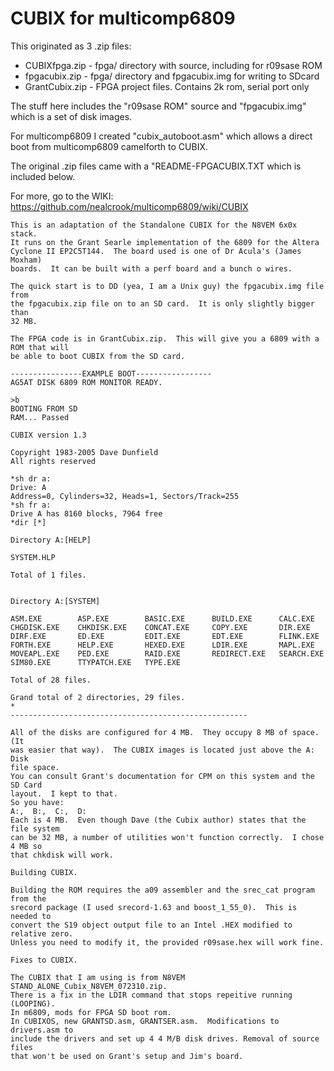 # CUBIX for multicomp6809

This originated as 3 .zip files:

* CUBIXfpga.zip  - fpga/ directory with source, including for r09sase ROM
* fpgacubix.zip  - fpga/ directory and fpgacubix.img for writing to SDcard
* GrantCubix.zip - FPGA project files. Contains 2k rom, serial port only

The stuff here includes the "r09sase ROM" source and "fpgacubix.img" which is a
set of disk images.

For multicomp6809 I created "cubix_autoboot.asm" which allows a direct boot from
multicomp6809 camelforth to CUBIX.

The original .zip files came with a "README-FPGACUBIX.TXT which is included
below.

For more, go to the WIKI: https://github.com/nealcrook/multicomp6809/wiki/CUBIX


````
This is an adaptation of the Standalone CUBIX for the N8VEM 6x0x stack.
It runs on the Grant Searle implementation of the 6809 for the Altera
Cyclone II EP2C5T144.  The board used is one of Dr Acula's (James Moxham)
boards.  It can be built with a perf board and a bunch o wires.

The quick start is to DD (yea, I am a Unix guy) the fpgacubix.img file from
the fpgacubix.zip file on to an SD card.  It is only slightly bigger than
32 MB.

The FPGA code is in GrantCubix.zip.  This will give you a 6809 with a ROM that will
be able to boot CUBIX from the SD card.

----------------EXAMPLE BOOT-----------------
AG5AT DISK 6809 ROM MONITOR READY.

>b
BOOTING FROM SD
RAM... Passed

CUBIX version 1.3  

Copyright 1983-2005 Dave Dunfield
All rights reserved

*sh dr a:
Drive: A
Address=0, Cylinders=32, Heads=1, Sectors/Track=255
*sh fr a:
Drive A has 8160 blocks, 7964 free
*dir [*]

Directory A:[HELP]

SYSTEM.HLP     

Total of 1 files.


Directory A:[SYSTEM]

ASM.EXE        ASP.EXE        BASIC.EXE      BUILD.EXE      CALC.EXE
CHGDISK.EXE    CHKDISK.EXE    CONCAT.EXE     COPY.EXE       DIR.EXE
DIRF.EXE       ED.EXE         EDIT.EXE       EDT.EXE        FLINK.EXE
FORTH.EXE      HELP.EXE       HEXED.EXE      LDIR.EXE       MAPL.EXE
MOVEAPL.EXE    PED.EXE        RAID.EXE       REDIRECT.EXE   SEARCH.EXE
SIM80.EXE      TTYPATCH.EXE   TYPE.EXE       

Total of 28 files.

Grand total of 2 directories, 29 files.
*
-----------------------------------------------------

All of the disks are configured for 4 MB.  They occupy 8 MB of space.  (It
was easier that way).  The CUBIX images is located just above the A: Disk
file space.
You can consult Grant's documentation for CPM on this system and the SD Card
layout.  I kept to that.
So you have:
A:,  B:,  C:,  D:
Each is 4 MB.  Even though Dave (the Cubix author) states that the file system
can be 32 MB, a number of utilities won't function correctly.  I chose 4 MB so
that chkdisk will work.

Building CUBIX.

Building the ROM requires the a09 assembler and the srec_cat program from the
srecord package (I used srecord-1.63 and boost_1_55_0).  This is needed to 
convert the S19 object output file to an Intel .HEX modified to relative zero.
Unless you need to modify it, the provided r09sase.hex will work fine.  

Fixes to CUBIX.

The CUBIX that I am using is from N8VEM STAND_ALONE_Cubix_N8VEM_072310.zip.
There is a fix in the LDIR command that stops repeitive running (LOOPING).
In m6809, mods for FPGA SD boot rom.
In CUBIXOS, new GRANTSD.asm, GRANTSER.asm.  Modifications to drivers.asm to
include the drivers and set up 4 4 M/B disk drives. Removal of source files
that won't be used on Grant's setup and Jim's board.
````
